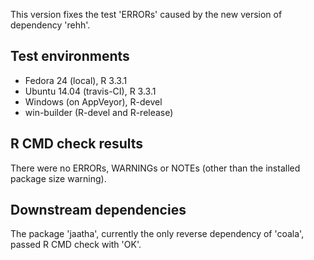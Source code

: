 This version fixes the test 'ERRORs' caused by the new version of 
dependency 'rehh'.



## Test environments
* Fedora 24 (local), R 3.3.1
* Ubuntu 14.04 (travis-CI), R 3.3.1
* Windows (on AppVeyor), R-devel
* win-builder (R-devel and R-release)


## R CMD check results
There were no ERRORs, WARNINGs or NOTEs (other than the installed package size warning).



## Downstream dependencies
The package 'jaatha', currently the only reverse dependency of 'coala', passed
R CMD check with 'OK'.
